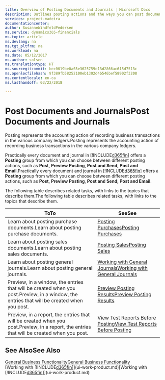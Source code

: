 ```yaml
---
title: Overview of Posting Documents and Journals | Microsoft Docs
description: Outlines posting actions and the ways you can post documents and journals.
services: project-madeira
documentationcenter: 
author: SusanneWindfeldPedersen
ms.service: dynamics365-financials
ms.topic: article
ms.devlang: na
ms.tgt_pltfrm: na
ms.workload: na
ms.date: 05/12/2017
ms.author: solsen
ms.translationtype: HT
ms.sourcegitcommit: bec0619be0a65e3625759e13d2866ac615d7513c
ms.openlocfilehash: 9f389fb58252100eb1302d4b546bef58902f3208
ms.contentlocale: en-ca
ms.lasthandoff: 03/22/2018

---
```

# <a name="post-documents-and-journals"></a><span data-ttu-id="d49fe-103">Post Documents and Journals</span><span class="sxs-lookup"><span data-stu-id="d49fe-103">Post Documents and Journals</span></span>
<span data-ttu-id="d49fe-104">Posting represents the accounting action of recording business transactions in the various company ledgers.</span><span class="sxs-lookup"><span data-stu-id="d49fe-104">Posting represents the accounting action of recording business transactions in the various company ledgers.</span></span>

<span data-ttu-id="d49fe-105">Practically every document and journal in [!INCLUDE[d365fin](includes/d365fin_md.md)] offers a **Posting** group from which you can choose between different posting actions, such as **Post**, **Preview Posting**, **Post and Send**, **Post and Email**.</span><span class="sxs-lookup"><span data-stu-id="d49fe-105">Practically every document and journal in [!INCLUDE[d365fin](includes/d365fin_md.md)] offers a **Posting** group from which you can choose between different posting actions, such as **Post**, **Preview Posting**, **Post and Send**, **Post and Email**.</span></span>

<span data-ttu-id="d49fe-106">The following table describes related tasks, with links to the topics that describe them.</span><span class="sxs-lookup"><span data-stu-id="d49fe-106">The following table describes related tasks, with links to the topics that describe them.</span></span>

| <span data-ttu-id="d49fe-107">To</span><span class="sxs-lookup"><span data-stu-id="d49fe-107">To</span></span> | <span data-ttu-id="d49fe-108">See</span><span class="sxs-lookup"><span data-stu-id="d49fe-108">See</span></span> |
| --- | --- |
| <span data-ttu-id="d49fe-109">Learn about posting purchase documents.</span><span class="sxs-lookup"><span data-stu-id="d49fe-109">Learn about posting purchase documents.</span></span> |[<span data-ttu-id="d49fe-110">Posting Purchases</span><span class="sxs-lookup"><span data-stu-id="d49fe-110">Posting Purchases</span></span>](ui-post-purchases.md) |
| <span data-ttu-id="d49fe-111">Learn about posting sales documents.</span><span class="sxs-lookup"><span data-stu-id="d49fe-111">Learn about posting sales documents.</span></span> |[<span data-ttu-id="d49fe-112">Posting Sales</span><span class="sxs-lookup"><span data-stu-id="d49fe-112">Posting Sales</span></span>](ui-post-sales.md) |
| <span data-ttu-id="d49fe-113">Learn about posting general journals.</span><span class="sxs-lookup"><span data-stu-id="d49fe-113">Learn about posting general journals.</span></span> |[<span data-ttu-id="d49fe-114">Working with General Journals</span><span class="sxs-lookup"><span data-stu-id="d49fe-114">Working with General Journals</span></span>](ui-work-general-journals.md) |
| <span data-ttu-id="d49fe-115">Preview, in a window, the entries that will be created when you post.</span><span class="sxs-lookup"><span data-stu-id="d49fe-115">Preview, in a window, the entries that will be created when you post.</span></span> |[<span data-ttu-id="d49fe-116">Preview Posting Results</span><span class="sxs-lookup"><span data-stu-id="d49fe-116">Preview Posting Results</span></span>](ui-how-preview-post-results.md) |
| <span data-ttu-id="d49fe-117">Preview, in a report, the entries that will be created when you post.</span><span class="sxs-lookup"><span data-stu-id="d49fe-117">Preview, in a report, the entries that will be created when you post.</span></span> |[<span data-ttu-id="d49fe-118">View Test Reports Before Posting</span><span class="sxs-lookup"><span data-stu-id="d49fe-118">View Test Reports Before Posting</span></span>](ui-how-view-test-reports-posting.md) |

## <a name="see-also"></a><span data-ttu-id="d49fe-119">See Also</span><span class="sxs-lookup"><span data-stu-id="d49fe-119">See Also</span></span>
[<span data-ttu-id="d49fe-120">General Business Functionality</span><span class="sxs-lookup"><span data-stu-id="d49fe-120">General Business Functionality</span></span>](ui-across-business-areas.md)  
<span data-ttu-id="d49fe-121">[Working with [!INCLUDE[d365fin](includes/d365fin_md.md)]](ui-work-product.md)</span><span class="sxs-lookup"><span data-stu-id="d49fe-121">[Working with [!INCLUDE[d365fin](includes/d365fin_md.md)]](ui-work-product.md)</span></span>


